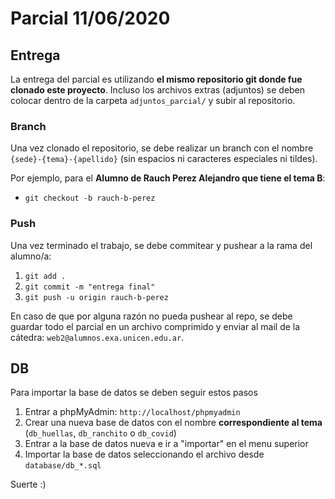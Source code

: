 # Parcial 11/06/2020

## Entrega
La entrega del parcial es utilizando **el mismo repositorio git donde fue clonado este proyecto**. Incluso los archivos extras (adjuntos) se deben colocar dentro de la carpeta `adjuntos_parcial/` y subir al repositorio.

### Branch
Una vez clonado el repositorio, se debe realizar un branch con el nombre `{sede}-{tema}-{apellido}` (sin espacios ni caracteres especiales ni tildes).

Por ejemplo, para el **Alumno de Rauch Perez Alejandro que tiene el tema B**:
* `git checkout -b rauch-b-perez`

### Push
Una vez terminado el trabajo, se debe commitear y pushear a la rama del alumno/a:
1. `git add .`
2. `git commit -m "entrega final"`
3. `git push -u origin rauch-b-perez`

En caso de que por alguna razón no pueda pushear al repo, se debe guardar todo el parcial en un archivo comprimido y enviar al mail de la cátedra: `web2@alumnos.exa.unicen.edu.ar`.

## DB
Para importar la base de datos se deben seguir estos pasos

1. Entrar a phpMyAdmin: `http://localhost/phpmyadmin`
2. Crear una nueva base de datos con el nombre **correspondiente al tema** (`db_huellas`, `db_ranchito` o `db_covid`)
3. Entrar a la base de datos nueva e ir a "importar" en el menu superior
4. Importar la base de datos seleccionando el archivo desde `database/db_*.sql`

Suerte :)

